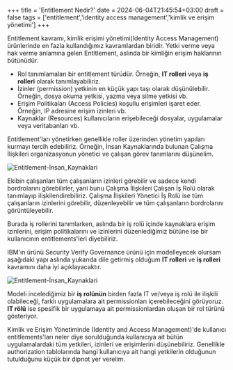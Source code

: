 +++
title = 'Entitlement Nedir?'
date = 2024-06-04T21:45:54+03:00
draft = false
tags = ['entitlement','identity access management','kimlik ve erişim yönetimi']
+++

Entitlement kavramı, kimlik erişimi yönetimi(Identity Access Management) ürünlerinde en fazla kullandığımız kavramlardan biridir. Yetki verme veya hak verme anlamına gelen Entitlement, aslında bir kimliğin erişim haklarının bütünüdür.

- Rol tanımlamaları bir entitlement türüdür. Örneğin, **IT rolleri** veya **iş rolleri** olarak tanımlayabiliriz.
- İzinler (permission) yetkinin en küçük yapı taşı olarak düşünülebilir. Örneğin, dosya okuma yetkisi, yazma veya silme yetkisi vb.
- Erişim Politikaları (Access Policies) koşullu erişimleri işaret eder. Örneğin, IP adresine erişim izinleri vb.
- Kaynaklar (Resources) kullanıcıların erişebileceği dosyalar, uygulamalar veya veritabanları vb.

Entitlement'ları yönetirken genellikle roller üzerinden yönetim yapıları kurmayı tercih edebiliriz. Örneğin, İnsan Kaynaklarında bulunan Çalışma İlişkileri organizasyonun yönetici ve çalışan görev tanımlarını düşünelim. 

![Entitlement-İnsan_Kaynaklari](/images/entitlement/entitlements_1.png)


Ekibin çalışanları tüm çalışanların izinleri görebilir ve sadece kendi bordrolarını görebilirler, yani bunu Çalışma İlişkileri Çalışan İş Rolü olarak tanımlayıp ilişkilendirebiliriz. Çalışma İlişkileri Yönetici İş Rolü ise tüm çalışanların izinlerini görebilir, düzenleyebilir ve tüm çalışanların bordrolarını görüntüleyebilir.

Burada iş rollerini tanımlarken, aslında bir iş rolü içinde kaynaklara erişim izinlerini, erişim politikalarını ve izinlerini düzenlediğimiz bütüne ise bir kullanıcının entitlements'leri diyebiliriz. 

IBM'ın ürünü Security Verify Governance ürünü için modelleyecek olursam aşağıdaki yapı aslında yukarıda dile getirmiş olduğum **IT rolleri** ve **iş rolleri** kavramını daha iyi açıklayacaktır.

![Entitlement-İnsan_Kaynaklari](/images/entitlement/entitlements_2.png)

Modeli incelediğimiz bir **iş rolünün** birden fazla IT ve/veya iş rolü ile ilişkili olabileceği, farklı uygulamalara ait permissionları içerebileceğini görüyoruz.
**IT rölü** ise spesifik bir uygulamaya ait permissionlardan oluşan bir rol türünü gösteriyor.

Kimlik ve Erişim Yönetiminde (Identity and Access Management)'de kullanıcı entitlements'ları neler diye sorulduğunda kullanıcıya ait bütün uygulamalardaki tüm yetkileri, izinleri ve erişimlerini düşünebiliriz. Genellikle authorization tablolarında hangi kullanıcıya ait hangi yetkilerin olduğunun tutulduğunu küçük bir dipnot yer verelim.